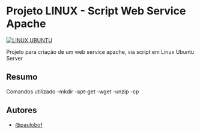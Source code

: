 # Projeto LINUX - Script Web Service Apache

[![LINUX UBUNTU](https://img.shields.io/badge/devel-LINUX%20UBUNTU-brightgreen)](https://ubuntu.com/)

Projeto para criação de um web service apache, via script em Linux Ubuntu Server

## Resumo

Comandos utilizado
-mkdir
-apt-get
-wget
-unzip
-cp

## Autores

- [@paulobof](https://www.github.com/paulobof)
